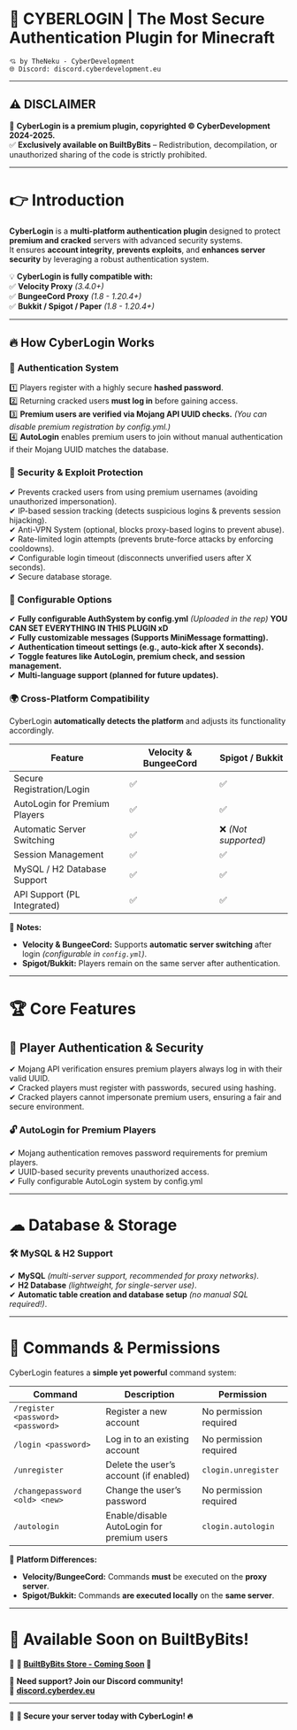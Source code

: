 # 🚀 **CYBERLOGIN** | **The Most Secure Authentication Plugin for Minecraft**  

```
💘 by TheNeku - CyberDevelopment 
🌐 Discord: discord.cyberdevelopment.eu 
```

---

## ⚠ **DISCLAIMER**  
🚨 **CyberLogin is a premium plugin, copyrighted © CyberDevelopment 2024-2025.**  
✅ **Exclusively available on BuiltByBits** – Redistribution, decompilation, or unauthorized sharing of the code is strictly prohibited.  

---

# 👉 **Introduction**  

**CyberLogin** is a **multi-platform authentication plugin** designed to protect **premium and cracked** servers with advanced security systems.  
It ensures **account integrity**, **prevents exploits**, and **enhances server security** by leveraging a robust authentication system.  

💡 **CyberLogin is fully compatible with:**  
✅ **Velocity Proxy** *(3.4.0+)*  
✅ **BungeeCord Proxy** *(1.8 - 1.20.4+)*  
✅ **Bukkit / Spigot / Paper** *(1.8 - 1.20.4+)*  

---

## 🔥 **How CyberLogin Works**  

### 🔐 **Authentication System**

1️⃣ Players register with a highly secure **hashed password**. <br>
2️⃣ Returning cracked users **must log in** before gaining access. <br>
3️⃣ **Premium users are verified via Mojang API UUID checks.** *(You can disable premium registration by config.yml.)* <br>
4️⃣ **AutoLogin** enables premium users to join without manual authentication if their Mojang UUID matches the database.


### 🚨 **Security & Exploit Protection**  

✔ Prevents cracked users from using premium usernames (avoiding unauthorized impersonation).<br>
✔ IP-based session tracking (detects suspicious logins & prevents session hijacking).<br>
✔ Anti-VPN System (optional, blocks proxy-based logins to prevent abuse).<br>
✔ Rate-limited login attempts (prevents brute-force attacks by enforcing cooldowns).<br>
✔ Configurable login timeout (disconnects unverified users after X seconds).<br>
✔ Secure database storage.

### 📂 **Configurable Options**
✔ **Fully configurable AuthSystem by config.yml** *(Uploaded in the rep)* **YOU CAN SET EVERYTHING IN THIS PLUGIN xD**<br>
✔ **Fully customizable messages (Supports MiniMessage formatting).**<br>
✔ **Authentication timeout settings (e.g., auto-kick after X seconds).**<br>
✔ **Toggle features like AutoLogin, premium check, and session management.**<br>
✔ **Multi-language support (planned for future updates).**<br>

### 🌍 **Cross-Platform Compatibility**  
CyberLogin **automatically detects the platform** and adjusts its functionality accordingly.  

| **Feature** | **Velocity & BungeeCord** | **Spigot / Bukkit** |
|------------|--------------------------|----------------------|
| Secure Registration/Login | ✅ | ✅ |
| AutoLogin for Premium Players | ✅ | ✅ |
| Automatic Server Switching | ✅ | ❌ *(Not supported)* |
| Session Management | ✅ | ✅ |
| MySQL / H2 Database Support | ✅ | ✅ |
| API Support (PL Integrated) | ✅ | ✅ |

🚨 **Notes:**  
- **Velocity & BungeeCord:** Supports **automatic server switching** after login *(configurable in `config.yml`)*.  
- **Spigot/Bukkit:** Players remain on the same server after authentication.  

---

# 🏆 **Core Features**  

## 👤 **Player Authentication & Security**  <br>
✔ Mojang API verification ensures premium players always log in with their valid UUID.<br>
✔ Cracked players must register with passwords, secured using hashing.<br>
✔ Cracked players cannot impersonate premium users, ensuring a fair and secure environment.<br>

### 🔓 **AutoLogin for Premium Players**  
✔ Mojang authentication removes password requirements for premium players.<br>
✔ UUID-based security prevents unauthorized access.<br>
✔ Fully configurable AutoLogin system by config.yml<br>

---

# ☁ **Database & Storage**  

### 🛠 **MySQL & H2 Support**  
✔ **MySQL** *(multi-server support, recommended for proxy networks)*.  
✔ **H2 Database** *(lightweight, for single-server use)*.  
✔ **Automatic table creation and database setup** *(no manual SQL required!)*.  

---

# 📢 **Commands & Permissions**  

CyberLogin features a **simple yet powerful** command system:

| **Command**               | **Description**                                  | **Permission**           |
|---------------------------|------------------------------------------------|--------------------------|
| `/register <password> <password>` | Register a new account | No permission required |
| `/login <password>` | Log in to an existing account | No permission required |
| `/unregister` | Delete the user’s account (if enabled) | `clogin.unregister` |
| `/changepassword <old> <new>` | Change the user’s password | No permission required |
| `/autologin` | Enable/disable AutoLogin for premium users | `clogin.autologin` |

🚨 **Platform Differences:**  
- **Velocity/BungeeCord:** Commands **must** be executed on the **proxy server**.  
- **Spigot/Bukkit:** Commands **are executed locally** on the **same server**.  

---

# 🛒 **Available Soon on BuiltByBits!**  
💎 **🔗 [BuiltByBits Store - Coming Soon](#) 🔗**  

📢 **Need support? Join our Discord community!**  
🔗 **[discord.cyberdev.eu](https://discord.cyberdevelopment.eu)**  

---

🚀 **🔐 Secure your server today with CyberLogin! 🔥**
